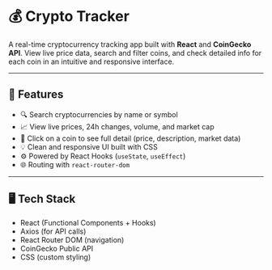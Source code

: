 # 💰 Crypto Tracker

A real-time cryptocurrency tracking app built with **React** and **CoinGecko API**. View live price data, search and filter coins, and check detailed info for each coin in an intuitive and responsive interface.

---

## 🚀 Features

- 🔍 Search cryptocurrencies by name or symbol
- 📈 View live prices, 24h changes, volume, and market cap
- 📘 Click on a coin to see full detail (price, description, market data)
- 💡 Clean and responsive UI built with CSS
- ⚙️ Powered by React Hooks (`useState`, `useEffect`)
- 🌐 Routing with `react-router-dom`

---

## 🖥️ Tech Stack

- React (Functional Components + Hooks)
- Axios (for API calls)
- React Router DOM (navigation)
- CoinGecko Public API
- CSS (custom styling)


